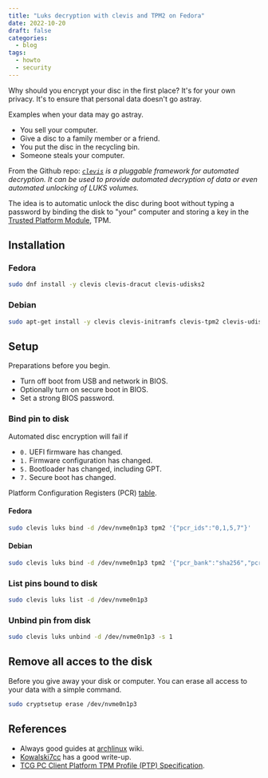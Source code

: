 ```yaml
---
title: "Luks decryption with clevis and TPM2 on Fedora"
date: 2022-10-20
draft: false
categories:
  - blog
tags:
  - howto
  - security
---
```


[`clevis`]: https://github.com/latchset/clevis
[archlinux]: https://wiki.archlinux.org/title/Trusted_Platform_Module#systemd-cryptenroll
[Kowalski7cc]: https://kowalski7cc.xyz/blog/luks2-tpm2-clevis-fedora31
[Trusted Platform Module]: https://en.wikipedia.org/wiki/Trusted_Platform_Module

Why should you encrypt your disc in the first place? It's for your own privacy. It's to ensure that personal data doesn't go astray.

<!--more-->

Examples when your data may go astray.

* You sell your computer.
* Give a disc to a family member or a friend.
* You put the disc in the recycling bin.
* Someone steals your computer.

From the Github repo: *[`clevis`][] is a pluggable framework for automated decryption. It can be used to provide automated decryption of data or even automated unlocking of LUKS volumes.*

The idea is to automatic unlock the disc during boot without typing a password by binding the disk to "your" computer and storing a key in the [Trusted Platform Module][], TPM.

## Installation

### Fedora

```bash
sudo dnf install -y clevis clevis-dracut clevis-udisks2
```

### Debian

```bash
sudo apt-get install -y clevis clevis-initramfs clevis-tpm2 clevis-udisks2
```

## Setup

Preparations before you begin.

* Turn off boot from USB and network in BIOS.
* Optionally turn on secure boot in BIOS.
* Set a strong BIOS password.

### Bind pin to disk

Automated disc encryption will fail if

* `0.` UEFI firmware has changed.
* `1.` Firmware configuration has changed.
* `5.` Bootloader has changed, including GPT.
* `7.` Secure boot has changed.

Platform Configuration Registers (PCR) [table](https://link.springer.com/chapter/10.1007/978-1-4302-6584-9_12/tables/1).

#### Fedora

```bash
sudo clevis luks bind -d /dev/nvme0n1p3 tpm2 '{"pcr_ids":"0,1,5,7"}'
```

#### Debian

```bash
sudo clevis luks bind -d /dev/nvme0n1p3 tpm2 '{"pcr_bank":"sha256","pcr_ids":"0,1,5,7"}'
```

### List pins bound to disk

```bash
sudo clevis luks list -d /dev/nvme0n1p3
```

### Unbind pin from disk

```bash
sudo clevis luks unbind -d /dev/nvme0n1p3 -s 1
```

## Remove all acces to the disk

Before you give away your disk or computer. You can erase all access to your data with a simple command.

```bash
sudo cryptsetup erase /dev/nvme0n1p3
```

## References

* Always good guides at [archlinux][] wiki.
* [Kowalski7cc][] has a good write-up.
* [TCG PC Client Platform TPM Profile (PTP) Specification](https://trustedcomputinggroup.org/resource/pc-client-platform-tpm-profile-ptp-specification/).

<!---
vim: set spell spelllang=en:
-->
